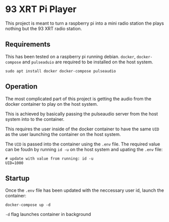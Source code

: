 # 93 XRT Pi Player
This project is meant to turn a raspberry pi into a mini radio station the plays nothing but the 93 XRT radio station.

## Requirements
This has been tested on a raspberry pi running debian. `docker`, `docker-compose` and `pulseaduio` are required to be installed on the host system.

```
sudo apt install docker docker-compose pulseaudio
```

## Operation
The most complicated part of this project is getting the audio from the docker container to play on the host system. 

This is achieved by basically passing the pulseaudio server from the host system into to the container.

This requires the user inside of the docker container to have the same `UID` as the user launching the container on the host system. 

The `UID` is passed into the container using the `.env` file. The required value can be foudn by running `id -u` on the host system and upating the `.env` file:

```
# update with value from running: id -u
UID=1000
```

## Startup

Once the `.env` file has been updated with the neccessary user id, launch the container:

```
docker-compose up -d
```

`-d` flag launches container in background